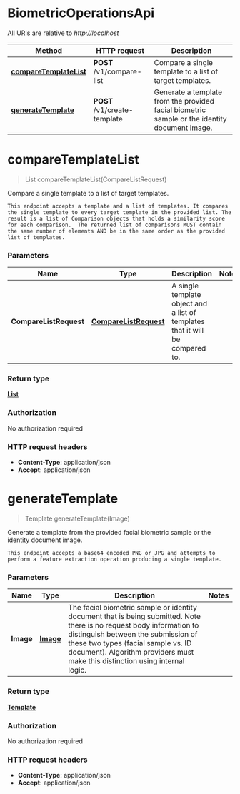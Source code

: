 # BiometricOperationsApi

All URIs are relative to *http://localhost*

| Method | HTTP request | Description |
|------------- | ------------- | -------------|
| [**compareTemplateList**](BiometricOperationsApi.md#compareTemplateList) | **POST** /v1/compare-list | Compare a single template to a list of target templates. |
| [**generateTemplate**](BiometricOperationsApi.md#generateTemplate) | **POST** /v1/create-template | Generate a template from the provided facial biometric sample or the identity document image. |


<a name="compareTemplateList"></a>
# **compareTemplateList**
> List compareTemplateList(CompareListRequest)

Compare a single template to a list of target templates.

    This endpoint accepts a template and a list of templates. It compares the single template to every target template in the provided list. The result is a list of Comparison objects that holds a similarity score for each comparison.  The returned list of comparisons MUST contain the same number of elements AND be in the same order as the provided list of templates. 

### Parameters

|Name | Type | Description  | Notes |
|------------- | ------------- | ------------- | -------------|
| **CompareListRequest** | [**CompareListRequest**](../Models/CompareListRequest.md)| A single template object and a list of templates that it will be compared to. | |

### Return type

[**List**](../Models/Comparison.md)

### Authorization

No authorization required

### HTTP request headers

- **Content-Type**: application/json
- **Accept**: application/json

<a name="generateTemplate"></a>
# **generateTemplate**
> Template generateTemplate(Image)

Generate a template from the provided facial biometric sample or the identity document image.

    This endpoint accepts a base64 encoded PNG or JPG and attempts to perform a feature extraction operation producing a single template. 

### Parameters

|Name | Type | Description  | Notes |
|------------- | ------------- | ------------- | -------------|
| **Image** | [**Image**](../Models/Image.md)| The facial biometric sample or identity document that is being submitted.  Note there is no request body information to distinguish between the submission of these two types (facial sample vs. ID document).  Algorithm providers must  make this distinction using internal logic.  | |

### Return type

[**Template**](../Models/Template.md)

### Authorization

No authorization required

### HTTP request headers

- **Content-Type**: application/json
- **Accept**: application/json


